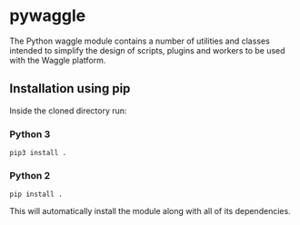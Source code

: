 # pywaggle

The Python waggle module contains a number of utilities and classes intended to
simplify the design of scripts, plugins and workers to be used with the Waggle
platform.

## Installation using pip

Inside the cloned directory run:

### Python 3
```
pip3 install .
```

### Python 2
```
pip install .
```

This will automatically install the module along with all of its dependencies.
